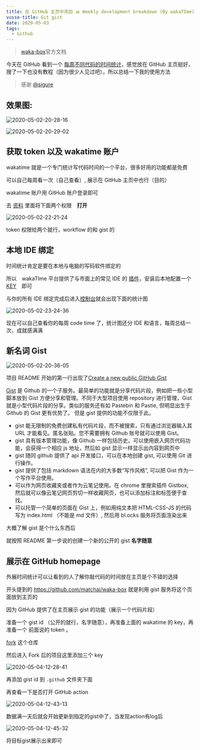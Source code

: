 ```yaml
---
title: 在 GitHub 主页中添加 📊 Weekly development breakdown (By wakaTIme)
vusse-title: Git gist
date: 2020-05-03
tags:
  - Github
---
```


> [waka-box](https://github.com/matchai/waka-box)官方文档

<!-- more -->

今天在 GitHub 看到一个 [每周不同代码的时间统计](https://github.com/matchai/waka-box)，感觉放在 GitHub 主页挺好，搜了一下也没有教程（因为很少人见过吧），所以总结一下我的使用方法

>感谢 [@sigure](https://www.sigure.xyz/)

## 效果图:

![2020-05-02-20-28-16](https://raw.githubusercontent.com/fengwei2002/Pictures_02/master/img/2020-05-02-20-28-16.png)

![2020-05-02-20-29-02](https://raw.githubusercontent.com/fengwei2002/Pictures_02/master/img/2020-05-02-20-29-02.png)

## 获取 token 以及 wakatime 账户

wakatime 就是一个专门统计写代码时间的一个平台，很多好用的功能都是免费

可以自己每周看一次（自己查看）, 展示在 GitHub 主页中也行（目的）

wakatime 账户用 GitHub 账户登录即可

去 [资料](https://wakatime.com/settings/profile) 里面将下面两个权限　**打开**

![2020-05-02-22-21-24](https://raw.githubusercontent.com/fengwei2002/Pictures_02/master/img/2020-05-02-22-21-24.png)

token 权限给两个就行，workflow 的和 gist 的

## 本地 IDE 绑定

时间统计肯定是要在本地与电脑的写码软件绑定的

所以　wakaTIme 平台提供了与市面上的常见 IDE 的 [插件](https://wakatime.com/plugins)，安装后本地配置一个　[KEY](https://wakatime.com/settings/api-key)　即可

与你的所有 IDE 绑定完成后进入[控制台](https://wakatime.com/dashboard)就会出现下面的统计图

![2020-05-02-23-24-36](https://raw.githubusercontent.com/fengwei2002/Pictures_02/master/img/2020-05-02-23-24-36.png)

现在可以自己查看你的每周 code time 了，统计图还分 IDE 和语言，每周总结一次，成就感满满

## 新名词 Gist

![2020-05-02-20-36-05](https://raw.githubusercontent.com/fengwei2002/Pictures_02/master/img/2020-05-02-20-36-05.png)

项目 README 开始的第一行出现了[Create a new public GitHub Gist](https://gist.github.com/)

[Gist](https://gist.github.com/) 是 Github 的一个子服务。最简单的功能就是分享代码片段，例如把一些小型脚本放到 Gist 方便分享和管理。不同于大型项目使用 repository 进行管理，Gist 就是小型代码片段的分享。类似的服务还有如 Pastebin 和 Pastie, 但明显出生于 Github 的 Gist 更有优势了。
但是 gist 提供的功能不仅限于此。

- gist 能无限制的免费创建私有代码片段，而不被搜索，只有通过浏览器输入其 URL 才能看见。匿名张贴。您不需要拥有 Github 账号就可以使用 Gist。
- gist 具有版本管理功能，像 Github 一样包括历史。可以使用嵌入网页代码功能，会获得一个相应 js 地址，然后如 gist 显示一样显示出内容到网页中
- gist 随同 github 提供了 api 开发接口，可以在本地创建 gist, 可以使用 Git 进行操作。
- gist 提供了包括 markdown 语法在内的大多数“写作风格”, 可以把 Gist 作为一个写作平台使用。
- 可以作为网页收藏夹或者作为云笔记使用。在 chrome 里搜索插件 Gistbox, 然后就可以像云笔记网页剪切一样收藏网页，也可以添加标注和标签便于查找。
- 可以托管一个简单的页面在 Gist 上，例如用纯文本把 HTML-CSS-JS 的代码写为 index.html （不能是 md 文件）, 然后用 bl.ocks 服务将页面渲染出来

大概了解 gist 是个什么东西后

就按照 README 第一步说的创建一个新的公开的 gist  **名字随意**

## 展示在 GitHub homepage

外展时间统计可以让看到的人了解你敲代码的时间放在主页是个不错的选择

开头提到的 https://github.com/matchai/waka-box 就是利用 gist 服务将这个页面放到主页的

因为 GitHub 提供了在主页展示 gist 的功能（展示一个代码片段）

准备一个 gist id （公开的就行，名字随意），再准备上面的 wakatime 的 key，再准备一个 前面说的 token 。

[fork](https://github.com/fengwei2002/wakatime-box) 这个仓库

然后进入 Fork 后的项目这里添加三个 key

![2020-05-04-12-28-41](https://raw.githubusercontent.com/fengwei2002/Pictures_02/master/img/2020-05-04-12-28-41.png)

再添加 gist id 到 `.github` 文件夹下面

再查看一下是否打开 GitHub action

![2020-05-04-12-43-13](https://raw.githubusercontent.com/fengwei2002/Pictures_02/master/img/2020-05-04-12-43-13.png)


数据满一天后就会开始更新到指定的gist中了，当发现action有log后

![2020-05-04-12-45-32](https://raw.githubusercontent.com/fengwei2002/Pictures_02/master/img/2020-05-04-12-45-32.png)

将目标gist展示出来即可